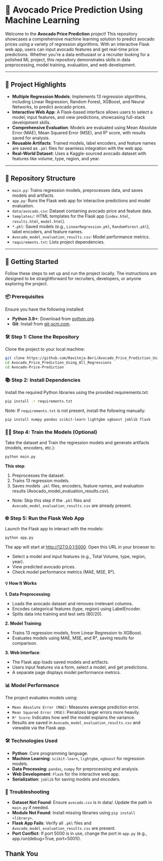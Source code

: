 # 🥑 Avocado Price Prediction Using Machine Learning

Welcome to the **Avocado Price Prediction** project! This repository showcases a comprehensive machine learning solution to predict avocado prices using a variety of regression algorithms. With an interactive Flask web app, users can input avocado features and get real-time price predictions. Whether you're a data enthusiast or a recruiter looking for a polished ML project, this repository demonstrates skills in data preprocessing, model training, evaluation, and web development.

---

## 🌟 Project Highlights

- **Multiple Regression Models**: Implements 13 regression algorithms, including Linear Regression, Random Forest, XGBoost, and Neural Networks, to predict avocado prices.
- **Interactive Web App**: A Flask-based interface allows users to select a model, input features, and view predictions, showcasing full-stack development skills.
- **Comprehensive Evaluation**: Models are evaluated using Mean Absolute Error (MAE), Mean Squared Error (MSE), and R² score, with results saved for analysis.
- **Reusable Artifacts**: Trained models, label encoders, and feature names are saved as `.pkl` files for seamless integration with the web app.
- **Real-World Dataset**: Uses a Kaggle-sourced avocado dataset with features like volume, type, region, and year.

---

## 📂 Repository Structure

- `main.py`: Trains regression models, preprocesses data, and saves models and artifacts.
- `app.py`: Runs the Flask web app for interactive predictions and model evaluation.
- `data/avocado.csv`: Dataset containing avocado price and feature data.
- `templates/`: HTML templates for the Flask app (`index.html`, `results.html`, `model.html`).
- `*.pkl`: Saved models (e.g., `LinearRegression.pkl`, `RandomForest.pkl`), label encoders, and feature names.
- `Avocado_model_evaluation_results.csv`: Model performance metrics.
- `requirements.txt`: Lists project dependencies.

---

## 🚀 Getting Started

Follow these steps to set up and run the project locally. The instructions are designed to be straightforward for recruiters, developers, or anyone exploring the project.

### 📦 Prerequisites

Ensure you have the following installed:
- **Python 3.8+**: Download from [python.org](https://www.python.org/downloads/).
- **Git**: Install from [git-scm.com](https://git-scm.com/downloads).

### 🛠️ Step 1: Clone the Repository

Clone the project to your local machine:

```bash
git clone https://github.com/Raviteja-Beri/Avocado_Price_Prediction_Using_All_Regressions.git
cd Avocado_Price_Prediction_Using_All_Regressions
cd Avocado-Price-Prediction
```

### 📚 Step 2: Install Dependencies
Install the required Python libraries using the provided requirements.txt:
```bash
pip install -r requirements.txt
```
Note: If `requirements.txt` is not present, install the following manually:
```bash
pip install numpy pandas scikit-learn lightgbm xgboost joblib flask
```
### 🏋️‍♂️ Step 4: Train the Models (Optional)
Take the dataset and Train the regression models and generate artifacts (models, encoders, etc.):
```bash
python main.py
```
**This step**:

1. Preprocesses the dataset.
2. Trains 13 regression models.
3. Saves models `.pkl` files, encoders, feature names, and evaluation results (Avocado_model_evaluation_results.csv).
* Note: Skip this step if the `.pkl` files and `Avocado_model_evaluation_results.csv` are already present.
  
### 🌐 Step 5: Run the Flask Web App
Launch the Flask app to interact with the models:
```bash
python app.py
```
The app will start at http://127.0.0.1:5000.
Open this URL in your browser to:
* Select a model and input features (e.g., Total Volume, type, region, year).
* View predicted avocado prices.
* Check model performance metrics (MAE, MSE, R²).

#### 💡 How It Works
**1. Data Preprocessing**:
* Loads the avocado dataset and removes irrelevant columns.
* Encodes categorical features (type, region) using LabelEncoder.
* Splits data into training and test sets (80/20).
  
**2. Model Training**:
* Trains 13 regression models, from Linear Regression to XGBoost.
* Evaluates models using MAE, MSE, and R², saving results for comparison.
  
**3. Web Interface**:
* The Flask app loads saved models and artifacts.
* Users input features via a form, select a model, and get predictions.
* A separate page displays model performance metrics.

### 📊 Model Performance
The project evaluates models using:

* `Mean Absolute Error (MAE)`: Measures average prediction error.
* `Mean Squared Error (MSE)`: Penalizes larger errors more heavily.
* `R² Score`: Indicates how well the model explains the variance.
* Results are saved in `Avocado_model_evaluation_results.csv` and viewable via the Flask app.

### 🛠️ Technologies Used
* **Python**: Core programming language.
* **Machine Learning**: `scikit-learn`, `lightgbm`, `xgboost` for regression models.
* **Data Processing**: `pandas`, `numpy` for preprocessing and analysis.
* **Web Development**: `Flask` for the interactive web app.
* **Serialization**: `joblib` for saving models and encoders.
  
### 🔧 Troubleshooting
* **Dataset Not Found**: Ensure `avocado.csv` is in data/. Update the path in `main.py` if needed.
* **Module Not Found**: Install missing libraries using `pip install <library>`.
* **Flask App Fails**: Verify all `.pkl` files and `Avocado_model_evaluation_results.csv` are present.
* **Port Conflict**: If port 5000 is in use, change the port in `app.py` (e.g., app.run(debug=True, port=5001)).

## Thank You
